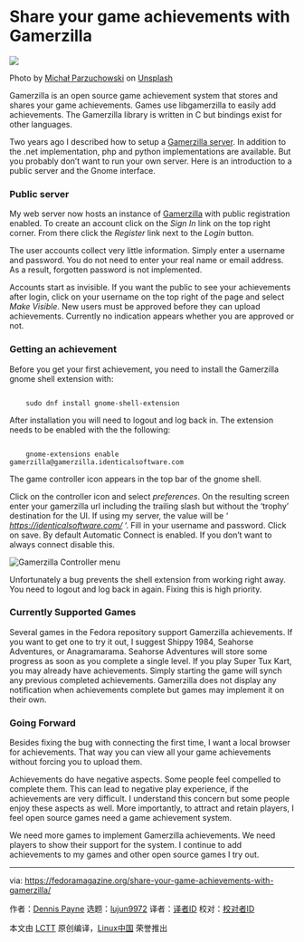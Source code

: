 [#]: subject: "Share your game achievements with Gamerzilla"
[#]: via: "https://fedoramagazine.org/share-your-game-achievements-with-gamerzilla/"
[#]: author: "Dennis Payne https://fedoramagazine.org/author/dulsi/"
[#]: collector: "lujun9972/lctt-scripts-1693450080"
[#]: translator: "geekpi"
[#]: reviewer: " "
[#]: publisher: " "
[#]: url: " "

Share your game achievements with Gamerzilla
======

![][1]

Photo by [Michał Parzuchowski][2] on [Unsplash][3]

Gamerzilla is an open source game achievement system that stores and shares your game achievements. Games use libgamerzilla to easily add achievements. The Gamerzilla library is written in C but bindings exist for other languages.

Two years ago I described how to setup a [Gamerzilla server][4]. In addition to the .net implementation, php and python implementations are available. But you probably don’t want to run your own server. Here is an introduction to a public server and the Gnome interface.

### Public server

My web server now hosts an instance of [Gamerzilla][5] with public registration enabled. To create an account click on the _Sign In_ link on the top right corner. From there click the _Register_ link next to the _Login_ button.

The user accounts collect very little information. Simply enter a username and password. You do not need to enter your real name or email address. As a result, forgotten password is not implemented.

Accounts start as invisible. If you want the public to see your achievements after login, click on your username on the top right of the page and select _Make Visible_. New users must be approved before they can upload achievements. Currently no indication appears whether you are approved or not.

### Getting an achievement

Before you get your first achievement, you need to install the Gamerzilla gnome shell extension with:

```

    sudo dnf install gnome-shell-extension

```

After installation you will need to logout and log back in. The extension needs to be enabled with the the following:

```

    gnome-extensions enable gamerzilla@gamerzilla.identicalsoftware.com

```

The game controller icon appears in the top bar of the gnome shell.

Click on the controller icon and select _preferences_. On the resulting screen enter your gamerzilla url including the trailing slash but without the ‘trophy’ destination for the UI. If using my server, the value will be ‘ _<https://identicalsoftware.com/>_ ‘. Fill in your username and password. Click on save. By default Automatic Connect is enabled. If you don’t want to always connect disable this.

![Gamerzilla Controller menu][6]

Unfortunately a bug prevents the shell extension from working right away. You need to logout and log back in again. Fixing this is high priority.

### Currently Supported Games

Several games in the Fedora repository support Gamerzilla achievements. If you want to get one to try it out, I suggest Shippy 1984, Seahorse Adventures, or Anagramarama. Seahorse Adventures will store some progress as soon as you complete a single level. If you play Super Tux Kart, you may already have achievements. Simply starting the game will synch any previous completed achievements. Gamerzilla does not display any notification when achievements complete but games may implement it on their own.

### Going Forward

Besides fixing the bug with connecting the first time, I want a local browser for achievements. That way you can view all your game achievements without forcing you to upload them.

Achievements do have negative aspects. Some people feel compelled to complete them. This can lead to negative play experience, if the achievements are very difficult. I understand this concern but some people enjoy these aspects as well. More importantly, to attract and retain players, I feel open source games need a game achievement system.

We need more games to implement Gamerzilla achievements. We need players to show their support for the system. I continue to add achievements to my games and other open source games I try out.

--------------------------------------------------------------------------------

via: https://fedoramagazine.org/share-your-game-achievements-with-gamerzilla/

作者：[Dennis Payne][a]
选题：[lujun9972][b]
译者：[译者ID](https://github.com/译者ID)
校对：[校对者ID](https://github.com/校对者ID)

本文由 [LCTT](https://github.com/LCTT/TranslateProject) 原创编译，[Linux中国](https://linux.cn/) 荣誉推出

[a]: https://fedoramagazine.org/author/dulsi/
[b]: https://github.com/lujun9972
[1]: https://fedoramagazine.org/wp-content/uploads/2023/09/gamerzilla_achievenments-816x345.jpg
[2]: https://unsplash.com/@mparzuchowski?utm_source=unsplash&utm_medium=referral&utm_content=creditCopyText
[3]: https://unsplash.com/photos/geNNFqfvw48?utm_source=unsplash&utm_medium=referral&utm_content=creditCopyText
[4]: https://fedoramagazine.org/open-source-game-achievements/
[5]: https://identicalsoftware.com/trophy/
[6]: https://fedoramagazine.org/wp-content/uploads/2023/09/gamerzilla_preferences.png
